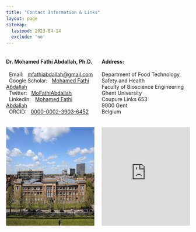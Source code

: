 ```yaml
---
title: "Contact Information & Links"
layout: page
sitemap:
  lastmod: 2023-04-14
  exclude: 'no'
---
```


<div style="display: grid; grid-template-columns: 1fr 1fr; grid-gap: 20px;">

  <div>
    <h4>Dr. Mohamed Fathi Abdallah, Ph.D.</h4>
    <p>
        <i class="fas fa-envelope"></i> &nbsp; Email: &nbsp; <a href="mfathiabdallah@gmail.com" target="_blank">mfathiabdallah@gmail.com</a><br>
        <i class="fab fa-google"></i>   &nbsp; Google Scholar: &nbsp; <a href="https://scholar.google.com/citations?user=05FfukgAAAAJ&hl=en" target="_blank">Mohamed Fathi Abdallah</a><br>
        <i class="fab fa-twitter"></i>  &nbsp; Twitter: &nbsp; <a href="https://twitter.com/MoFathiAbdallah" target="_blank">MoFathiAbdallah</a><br>
        <i class="fab fa-linkedin"></i> &nbsp; LinkedIn: &nbsp; <a href="https://www.linkedin.com/in/mohamed-fathi-abdallah-66126a38/" target="_blank">Mohamed Fathi Abdallah</a><br>
        <i class="fab fa-orcid"></i>    &nbsp; ORCID: &nbsp; <a href="https://orcid.org/0000-0002-3903-6452" target="_blank">0000-0002-3903-6452</a><br>
</p>
  </div>

  <div>
    <h4>Address:</h4>
    <p>
      Department of Food Technology, Safety and Health <br>
      Faculty of Bioscience Engineering <br>
      Ghent University <br>
      Coupure Links 653 <br>
      9000 Gent <br>
      Belgium <br>
    </p>
  </div>

  <div style="text-align: center;">
    <img src="/images/BioScience.jpg" alt="Image" style="width: 100%; height: 270px;">
  </div>

  <div style="text-align: center;">
    <iframe src="https://www.google.com/maps/embed?pb=!1m18!1m12!1m3!1d2519.815436188713!2d3.7045021157557106!3d51.05225377956562!2m3!1f0!2f0!3f0!3m2!1i1024!2i768!4f13.1!3m3!1m2!1s0x47c36e6fb0b9c9f9%3A0xe50d06e38b9795e5!2sCoupure%20Links%20653%2C%209000%20Gent%2C%20Belgium!5e0!3m2!1sen!2sus!4v1650605672029!5m2!1sen!2sus" width="100%" height="270px" style="border:0;" allowfullscreen="" loading="lazy"></iframe>
  </div>
